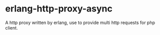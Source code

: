 erlang-http-proxy-async
=======================

A http proxy written by erlang, use to provide multi http requests for php client.
